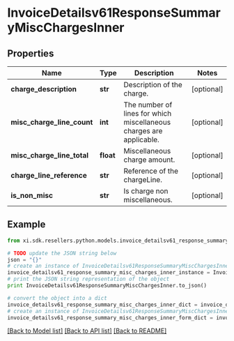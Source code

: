 # InvoiceDetailsv61ResponseSummaryMiscChargesInner


## Properties

Name | Type | Description | Notes
------------ | ------------- | ------------- | -------------
**charge_description** | **str** | Description of the charge. | [optional] 
**misc_charge_line_count** | **int** | The number of lines for which miscellaneous charges are applicable. | [optional] 
**misc_charge_line_total** | **float** | Miscellaneous charge amount. | [optional] 
**charge_line_reference** | **str** | Reference of the chargeLine. | [optional] 
**is_non_misc** | **str** | Is charge non miscellaneous. | [optional] 

## Example

```python
from xi.sdk.resellers.python.models.invoice_detailsv61_response_summary_misc_charges_inner import InvoiceDetailsv61ResponseSummaryMiscChargesInner

# TODO update the JSON string below
json = "{}"
# create an instance of InvoiceDetailsv61ResponseSummaryMiscChargesInner from a JSON string
invoice_detailsv61_response_summary_misc_charges_inner_instance = InvoiceDetailsv61ResponseSummaryMiscChargesInner.from_json(json)
# print the JSON string representation of the object
print InvoiceDetailsv61ResponseSummaryMiscChargesInner.to_json()

# convert the object into a dict
invoice_detailsv61_response_summary_misc_charges_inner_dict = invoice_detailsv61_response_summary_misc_charges_inner_instance.to_dict()
# create an instance of InvoiceDetailsv61ResponseSummaryMiscChargesInner from a dict
invoice_detailsv61_response_summary_misc_charges_inner_form_dict = invoice_detailsv61_response_summary_misc_charges_inner.from_dict(invoice_detailsv61_response_summary_misc_charges_inner_dict)
```
[[Back to Model list]](../README.md#documentation-for-models) [[Back to API list]](../README.md#documentation-for-api-endpoints) [[Back to README]](../README.md)


